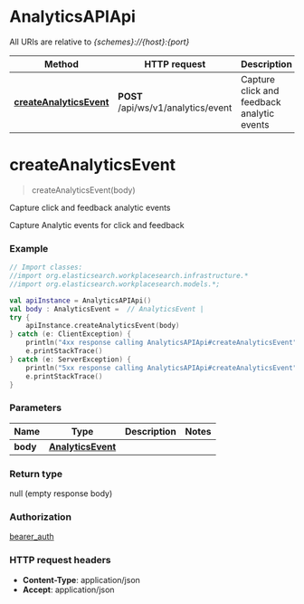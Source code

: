 # AnalyticsAPIApi

All URIs are relative to *{schemes}://{host}:{port}*

Method | HTTP request | Description
------------- | ------------- | -------------
[**createAnalyticsEvent**](git/workplace-search-kotlin/swagger-codegen/docs/AnalyticsAPIApi.md#createAnalyticsEvent) | **POST** /api/ws/v1/analytics/event | Capture click and feedback analytic events

<a name="createAnalyticsEvent"></a>
# **createAnalyticsEvent**
> createAnalyticsEvent(body)

Capture click and feedback analytic events

Capture Analytic events for click and feedback

### Example
```kotlin
// Import classes:
//import org.elasticsearch.workplacesearch.infrastructure.*
//import org.elasticsearch.workplacesearch.models.*;

val apiInstance = AnalyticsAPIApi()
val body : AnalyticsEvent =  // AnalyticsEvent | 
try {
    apiInstance.createAnalyticsEvent(body)
} catch (e: ClientException) {
    println("4xx response calling AnalyticsAPIApi#createAnalyticsEvent")
    e.printStackTrace()
} catch (e: ServerException) {
    println("5xx response calling AnalyticsAPIApi#createAnalyticsEvent")
    e.printStackTrace()
}
```

### Parameters

Name | Type | Description  | Notes
------------- | ------------- | ------------- | -------------
 **body** | [**AnalyticsEvent**](AnalyticsEvent.md)|  |

### Return type

null (empty response body)

### Authorization

[bearer_auth](git/workplace-search-kotlin/swagger-codegen/README.mde-search-kotlin/swagger-codegen/README.md#bearer_auth)

### HTTP request headers

 - **Content-Type**: application/json
 - **Accept**: application/json

